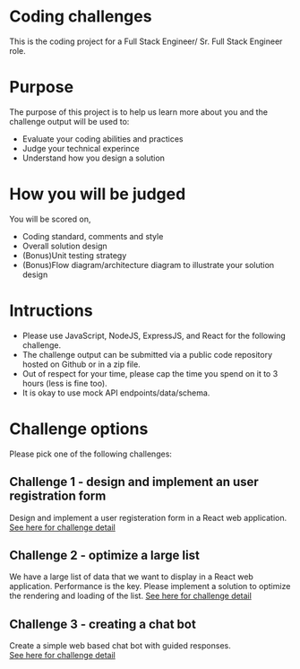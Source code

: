 # Coding challenges
This is the coding project for a Full Stack Engineer/ Sr. Full Stack Engineer role.

# Purpose
The purpose of this project is to help us learn more about you and the challenge output will be used to: 

- Evaluate your coding abilities and practices 
- Judge your technical experince
- Understand how you design a solution

# How you will be judged
You will be scored on,

- Coding standard, comments and style
- Overall solution design
- (Bonus)Unit testing strategy
- (Bonus)Flow diagram/architecture diagram to illustrate your solution design

# Intructions

- Please use JavaScript, NodeJS, ExpressJS, and React for the following challenge.
- The challenge output can be submitted via a public code repository hosted on Github or in a zip file.
- Out of respect for your time, please cap the time you spend on it to 3 hours (less is fine too). 
- It is okay to use mock API endpoints/data/schema. 

# Challenge options
Please pick one of the following challenges:

## Challenge 1 - design and implement an user registration form
Design and implement a user registeration form in a React web application.  
[See here for challenge detail](challenge1.md)

## Challenge 2 - optimize a large list 
We have a large list of data that we want to display in a React web application.  Performance is the key.  Please implement a solution to optimize the rendering and loading of the list. 
[See here for challenge detail](challenge2.md)


## Challenge 3 - creating a chat bot
Create a simple web based chat bot with guided responses.  
[See here for challenge detail](challenge3.md)